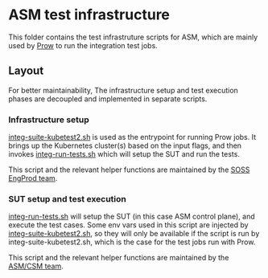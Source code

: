 # ASM test infrastructure

This folder contains the test infrastruture scripts for ASM, which are mainly
used by [Prow](http://prow-gob.gcpnode.com/) to run the integration test jobs.

## Layout

For better maintainability, The infrastructure setup and test execution phases are decoupled and implemented
in separate scripts.

### Infrastructure setup

[integ-suite-kubetest2.sh](./integ-suite-kubetest2.sh) is used as the entrypoint for running Prow jobs.
It brings up the Kubernetes cluster(s) based on the input flags, and then invokes
[integ-run-tests.sh](./integ-run-tests.sh) which will setup the SUT and run the tests.

This script and the relevant helper functions are maintained by the [SOSS EngProd
team](https://moma.corp.google.com/team/2118084542162).

### SUT setup and test execution

[integ-run-tests.sh](./integ-run-tests.sh) will setup the SUT (in this case ASM
control plane), and execute the test cases. Some env vars used in this script
are injected by [integ-suite-kubetest2.sh](./integ-suite-kubetest2.sh), so they
will only be available if the script is run by integ-suite-kubetest2.sh, which
is the case for the test jobs run with Prow.

This script and the relevant helper functions are maintained by the
[ASM/CSM team](https://moma.corp.google.com/team/12217806498).
